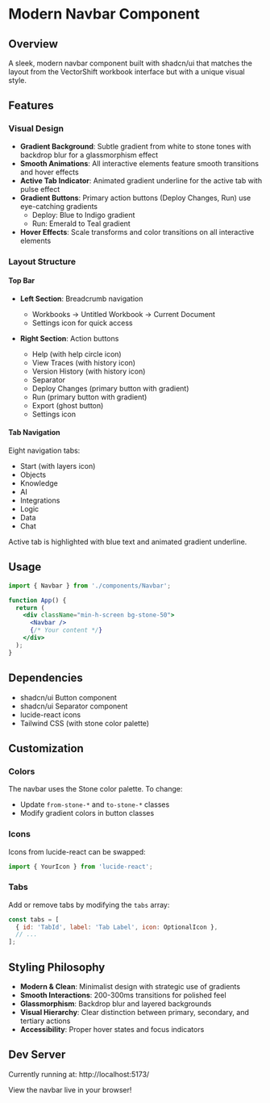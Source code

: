 # Modern Navbar Component

## Overview
A sleek, modern navbar component built with shadcn/ui that matches the layout from the VectorShift workbook interface but with a unique visual style.

## Features

### Visual Design
- **Gradient Background**: Subtle gradient from white to stone tones with backdrop blur for a glassmorphism effect
- **Smooth Animations**: All interactive elements feature smooth transitions and hover effects
- **Active Tab Indicator**: Animated gradient underline for the active tab with pulse effect
- **Gradient Buttons**: Primary action buttons (Deploy Changes, Run) use eye-catching gradients
  - Deploy: Blue to Indigo gradient
  - Run: Emerald to Teal gradient
- **Hover Effects**: Scale transforms and color transitions on all interactive elements

### Layout Structure

#### Top Bar
- **Left Section**: Breadcrumb navigation
  - Workbooks → Untitled Workbook → Current Document
  - Settings icon for quick access
  
- **Right Section**: Action buttons
  - Help (with help circle icon)
  - View Traces (with history icon)
  - Version History (with history icon)
  - Separator
  - Deploy Changes (primary button with gradient)
  - Run (primary button with gradient)
  - Export (ghost button)
  - Settings icon

#### Tab Navigation
Eight navigation tabs:
- Start (with layers icon)
- Objects
- Knowledge
- AI
- Integrations
- Logic
- Data
- Chat

Active tab is highlighted with blue text and animated gradient underline.

## Usage

```jsx
import { Navbar } from './components/Navbar';

function App() {
  return (
    <div className="min-h-screen bg-stone-50">
      <Navbar />
      {/* Your content */}
    </div>
  );
}
```

## Dependencies
- shadcn/ui Button component
- shadcn/ui Separator component
- lucide-react icons
- Tailwind CSS (with stone color palette)

## Customization

### Colors
The navbar uses the Stone color palette. To change:
- Update `from-stone-*` and `to-stone-*` classes
- Modify gradient colors in button classes

### Icons
Icons from lucide-react can be swapped:
```jsx
import { YourIcon } from 'lucide-react';
```

### Tabs
Add or remove tabs by modifying the `tabs` array:
```jsx
const tabs = [
  { id: 'TabId', label: 'Tab Label', icon: OptionalIcon },
  // ...
];
```

## Styling Philosophy
- **Modern & Clean**: Minimalist design with strategic use of gradients
- **Smooth Interactions**: 200-300ms transitions for polished feel
- **Glassmorphism**: Backdrop blur and layered backgrounds
- **Visual Hierarchy**: Clear distinction between primary, secondary, and tertiary actions
- **Accessibility**: Proper hover states and focus indicators

## Dev Server
Currently running at: http://localhost:5173/

View the navbar live in your browser!
